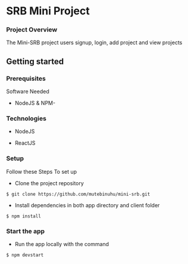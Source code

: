 # SRB Mini Project

### Project Overview
The Mini-SRB project users signup, login, add project and view projects


## Getting started

### Prerequisites

Software Needed

- NodeJS & NPM-


### Technologies
- NodeJS

- ReactJS



### Setup
Follow these Steps To set up

- Clone the project repository
```
$ git clone https://github.com/mutebinuhu/mini-srb.git
```

- Install dependencies in both app directory and client folder
``` 
$ npm install
```

### Start the app

- Run the app locally with the command

```
$ npm devstart
```
